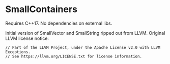 # SmallContainers

Requires C++17. No dependencies on external libs.


Initial version of SmallVector and SmallString ripped out from LLVM.
Original LLVM license notice:
```
// Part of the LLVM Project, under the Apache License v2.0 with LLVM Exceptions.
// See https://llvm.org/LICENSE.txt for license information.
```